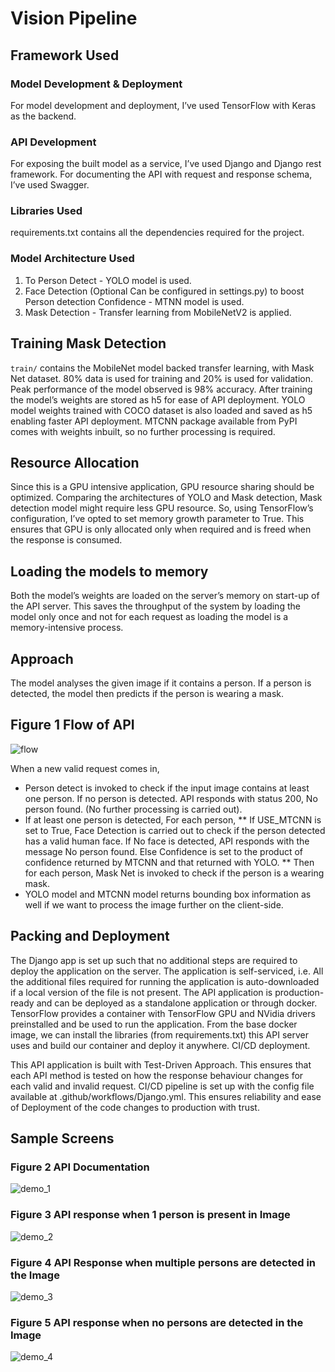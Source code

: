 # Vision Pipeline

## Framework Used
### Model Development & Deployment
For model development and deployment, I’ve used TensorFlow with Keras as the backend.
### API Development
For exposing the built model as a service, I’ve used Django and Django rest framework. For documenting the API with request and response schema, I’ve used Swagger.
### Libraries Used 
requirements.txt contains all the dependencies required for the project.

### Model Architecture Used
  1.	To Person Detect - YOLO model is used.
  2.	Face Detection (Optional Can be configured in settings.py) to boost Person detection Confidence - MTNN model is used.
  3.	Mask Detection - Transfer learning from MobileNetV2 is applied.
  
## Training Mask Detection
`train/` contains the MobileNet model backed transfer learning, with Mask Net dataset.   80% data is used for training and 20% is used for validation. Peak performance of the model observed is 98% accuracy. After training the model’s weights are stored as h5 for ease of API deployment.
YOLO model weights trained with COCO dataset is also loaded and saved as h5 enabling faster API deployment. MTCNN package available from PyPI comes with weights inbuilt, so no further processing is required.

## Resource Allocation
Since this is a GPU intensive application, GPU resource sharing should be optimized. Comparing the architectures of YOLO and Mask detection, Mask detection model might require less GPU resource. So, using TensorFlow’s configuration, I’ve opted to set memory growth parameter to True. This ensures that GPU is only allocated only when required and is freed when the response is consumed.
  
## Loading the models to memory
Both the model’s weights are loaded on the server’s memory on start-up of the API server. This saves the throughput of the system by loading the model only once and not for each request as loading the model is a memory-intensive process.
## Approach
The model analyses the given image if it contains a person. If a person is detected, the model then predicts if the person is wearing a mask.
 
## Figure 1 Flow of API

![flow](flow.png)

When a new valid request comes in,
* Person detect is invoked to check if the input image contains at least one person. If no person is detected. API responds with status 200, No person found. (No further processing is carried out).
 * If at least one person is detected, For each person,
    ** If USE_MTCNN is set to True, Face Detection is carried out to check if the person detected has a valid human face. If No face is detected, API responds with the message No person found. Else Confidence is set to the product of confidence returned by MTCNN and that returned with YOLO.
  	** Then for each person, Mask Net is invoked to check if the person is a wearing mask.
  * YOLO model and MTCNN model returns bounding box information as well if we want to process the image further on the client-side.

## Packing and Deployment
The Django app is set up such that no additional steps are required to deploy the application on the server. The application is self-serviced, i.e. All the additional files required for running the application is auto-downloaded if a local version of the file is not present. The API application is production-ready and can be deployed as a standalone application or through docker. TensorFlow provides a container with TensorFlow GPU and NVidia drivers preinstalled and be used to run the application. From the base docker image, we can install the libraries (from requirements.txt) this API server uses and build our container and deploy it anywhere.
CI/CD deployment.

This API application is built with Test-Driven Approach. This ensures that each API method is tested on how the response behaviour changes for each valid and invalid request. CI/CD pipeline is set up with the config file available at .github/workflows/Django.yml. This ensures reliability and ease of Deployment of the code changes to production with trust.


##  Sample Screens
 
### Figure 2 API Documentation
![demo_1](demo_1.png)
 
### Figure 3 API response when 1 person is present in Image
![demo_2](demo_2.png)
 
### Figure 4 API Response when multiple persons are detected in the Image
![demo_3](demo_3.png)
 
### Figure 5 API response when no persons are detected in the Image
![demo_4](demo_4.png)

